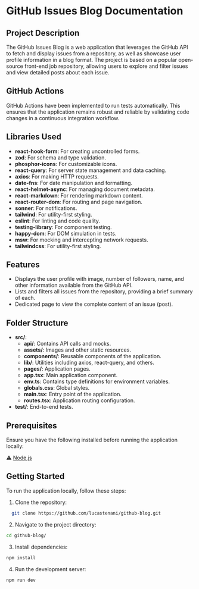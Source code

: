 # GitHub Issues Blog Documentation

## Project Description

The GitHub Issues Blog is a web application that leverages the GitHub API to fetch and display issues from a repository, as well as showcase user profile information in a blog format. The project is based on a popular open-source front-end job repository, allowing users to explore and filter issues and view detailed posts about each issue.

## GitHub Actions
GitHub Actions have been implemented to run tests automatically. This ensures that the application remains robust and reliable by validating code changes in a continuous integration workflow.

<!-- ## Project URL

- -->
## Libraries Used

- **react-hook-form**: For creating uncontrolled forms.
- **zod**: For schema and type validation.
- **phosphor-icons**: For customizable icons.
- **react-query**: For server state management and data caching.
- **axios**: For making HTTP requests.
- **date-fns**: For date manipulation and formatting.
- **react-helmet-async**: For managing document metadata.
- **react-markdown**: For rendering markdown content.
- **react-router-dom**: For routing and page navigation.
- **sonner**: For notifications.
- **tailwind**: For utility-first styling.
- **eslint**: For linting and code quality.
- **testing-library**: For component testing.
- **happy-dom**: For DOM simulation in tests.
- **msw**: For mocking and intercepting network requests.
- **tailwindcss**: For utility-first styling.

## Features

- Displays the user profile with image, number of followers, name, and other information available from the GitHub API.
- Lists and filters all issues from the repository, providing a brief summary of each.
- Dedicated page to view the complete content of an issue (post).

## Folder Structure

- **src/**:
  - **api/**: Contains API calls and mocks.
  - **assets/**: Images and other static resources.
  - **components/**: Reusable components of the application.
  - **lib/**: Utilities including axios, react-query, and others.
  - **pages/**: Application pages.
  - **app.tsx**: Main application component.
  - **env.ts**: Contains type definitions for environment variables.
  - **globals.css**: Global styles.
  - **main.tsx**: Entry point of the application.
  - **routes.tsx**: Application routing configuration.
- **test/**: End-to-end tests.

## Prerequisites

Ensure you have the following installed before running the application locally:

:warning: [Node.js](https://nodejs.org/en/download/)

## Getting Started

To run the application locally, follow these steps:

1. Clone the repository:

```bash
  git clone https://github.com/lucastenani/github-blog.git
```
2. Navigate to the project directory:

```bash
cd github-blog/
```

3. Install dependencies:

```bash
npm install
```

4. Run the development server:

```bash
npm run dev
```

